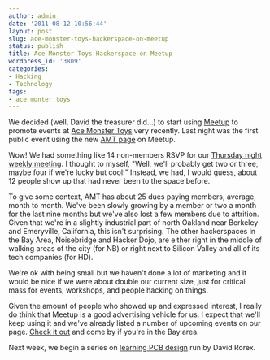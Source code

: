 ```yaml
---
author: admin
date: '2011-08-12 10:56:44'
layout: post
slug: ace-monster-toys-hackerspace-on-meetup
status: publish
title: Ace Monster Toys Hackerspace on Meetup
wordpress_id: '3809'
categories:
- Hacking
- Technology
tags:
- ace monter toys
---
```


We decided (well, David the treasurer did…) to start using <a href="http://www.meetup.com">Meetup</a> to promote events at <a href="http://www.acemonstertoys.org">Ace Monster Toys</a> very recently. Last night was the first public event using the new <a href="http://www.meetup.com/Ace-Monster-Toys/">AMT page</a> on Meetup.

Wow! We had something like 14 non-members RSVP for our <a href="http://www.meetup.com/Ace-Monster-Toys/events/28433931/">Thursday night weekly meeting</a>. I thought to myself, "Well, we'll probably get two or three, maybe four if we're lucky but cool!" Instead, we had, I would guess, about 12 people show up that had never been to the space before.

To give some context, AMT has about 25 dues paying members, average, month to month. We've been slowly growing by a member or two a month for the last nine months but we've also lost a few members due to attrition. Given that we're in a slightly industrial part of north Oakland near Berkeley and Emeryville, California, this isn't surprising. The other hackerspaces in the Bay Area, Noisebridge and Hacker Dojo, are either right in the middle of walking areas of the city (for NB) or right next to Silicon Valley and all of its tech companies (for HD). 

We're ok with being small but we haven't done a lot of marketing and it would be nice if we were about double our current size, just for critical mass for events, workshops, and people hacking on things.

Given the amount of people who showed up and expressed interest, I really do think that Meetup is a good advertising vehicle for us. I expect that we'll keep using it and we've already listed a number of upcoming events on our page. <a href="http://www.meetup.com/Ace-Monster-Toys/">Check it out</a> and come by if you're in the Bay area.

Next week, we begin a series on <a href="http://www.meetup.com/Ace-Monster-Toys/events/28986041/">learning PCB design</a> run by David Rorex.
